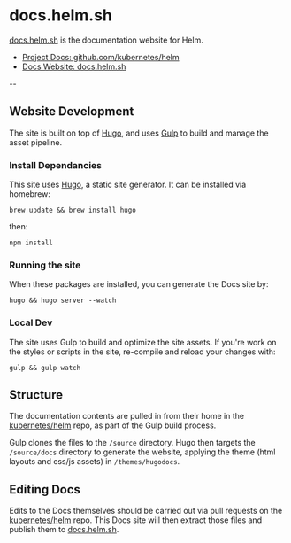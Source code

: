 # docs.helm.sh

[docs.helm.sh](https://helm.sh) is the documentation website for Helm.

* [Project Docs: github.com/kubernetes/helm](https://github.com/kubernetes/helm/tree/master/docs)
* [Docs Website: docs.helm.sh](https://docs.helm.sh/)

--

## Website Development

The site is built on top of [Hugo](https://gohugo.io/), and uses [Gulp](https://gulpjs.com/) to build and manage the asset pipeline.

### Install Dependancies

This site uses [Hugo](https://gohugo.io), a static site generator. It can be installed via homebrew:

`brew update && brew install hugo`

then:

`npm install`

### Running the site

When these packages are installed, you can generate the Docs site by:

`hugo && hugo server --watch`

### Local Dev

The site uses Gulp to build and optimize the site assets. If you're work on the styles or scripts in the site, re-compile and reload your changes with:

`gulp && gulp watch`

## Structure

The documentation contents are pulled in from their home in the [kubernetes/helm](https://github.com/kubernetes/helm/tree/master/docs) repo, as part of the Gulp build process.

Gulp clones the files to the `/source` directory.
Hugo then targets the `/source/docs` directory to generate the website, applying the theme (html layouts and css/js assets) in `/themes/hugodocs`.

## Editing Docs

Edits to the Docs themselves should be carried out via pull requests on the [kubernetes/helm](https://github.com/kubernetes/helm/tree/master/docs) repo. This Docs site will then extract those files and publish them to [docs.helm.sh](https://docs.helm.sh).